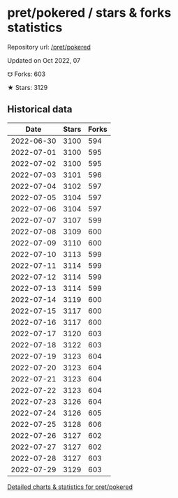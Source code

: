 # pret/pokered / stars & forks statistics

Repository url: [/pret/pokered](https://github.com/pret/pokered)

Updated on Oct 2022, 07

☋ Forks: 603

★ Stars: 3129

## Historical data
| Date | Stars | Forks |
|------|-------|-------|
| 2022-06-30 | 3100 | 594 | 
| 2022-07-01 | 3100 | 595 | 
| 2022-07-02 | 3100 | 595 | 
| 2022-07-03 | 3101 | 596 | 
| 2022-07-04 | 3102 | 597 | 
| 2022-07-05 | 3104 | 597 | 
| 2022-07-06 | 3104 | 597 | 
| 2022-07-07 | 3107 | 599 | 
| 2022-07-08 | 3109 | 600 | 
| 2022-07-09 | 3110 | 600 | 
| 2022-07-10 | 3113 | 599 | 
| 2022-07-11 | 3114 | 599 | 
| 2022-07-12 | 3114 | 599 | 
| 2022-07-13 | 3114 | 599 | 
| 2022-07-14 | 3119 | 600 | 
| 2022-07-15 | 3117 | 600 | 
| 2022-07-16 | 3117 | 600 | 
| 2022-07-17 | 3120 | 603 | 
| 2022-07-18 | 3122 | 603 | 
| 2022-07-19 | 3123 | 604 | 
| 2022-07-20 | 3123 | 604 | 
| 2022-07-21 | 3123 | 604 | 
| 2022-07-22 | 3123 | 604 | 
| 2022-07-23 | 3126 | 604 | 
| 2022-07-24 | 3126 | 605 | 
| 2022-07-25 | 3128 | 606 | 
| 2022-07-26 | 3127 | 602 | 
| 2022-07-27 | 3127 | 602 | 
| 2022-07-28 | 3127 | 603 | 
| 2022-07-29 | 3129 | 603 | 


[Detailed charts & statistics for pret/pokered](https://reviewgithub.com/rep/pret/pokered)

